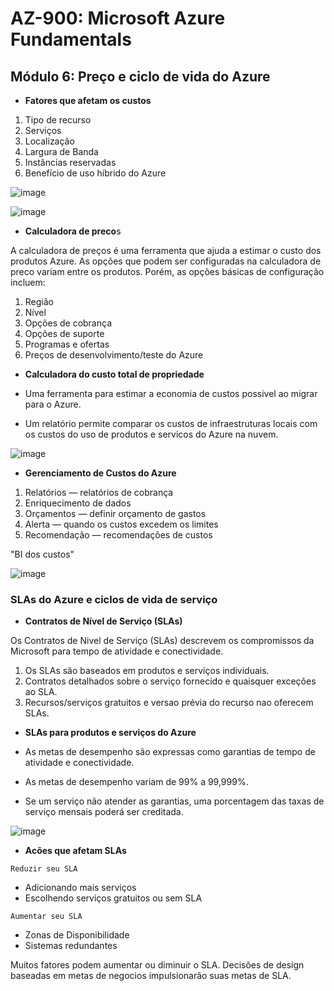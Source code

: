 # AZ-900: Microsoft Azure Fundamentals

## Módulo 6: Preço e ciclo de vida do Azure

- **Fatores que afetam os custos**

1. Tipo de recurso
2. Serviços
3. Localização
4. Largura de Banda
5. Instâncias reservadas
6. Benefício de uso híbrido do Azure

![image](https://user-images.githubusercontent.com/86172286/194440547-6f286258-173b-4e62-b7d9-07305a10ae5e.png)

![image](https://user-images.githubusercontent.com/86172286/194440571-eda4b25d-e9e1-4959-9c25-0c78c00db019.png)

- **Calculadora de preco**s

A calculadora de preços é uma ferramenta que ajuda a estimar o custo dos produtos Azure. As opções que podem ser configuradas na calculadora de preco variam entre os produtos. Porém, as opções básicas de configuração incluem:

1. Região
2. Nível
3. Opções de cobrança
4. Opções de suporte
5. Programas e ofertas
6. Preços de desenvolvimento/teste do Azure

- **Calculadora do custo total de propriedade**

- Uma ferramenta para estimar a economia de custos possivel ao migrar para o Azure.
- Um relatório permite comparar os custos de infraestruturas locais com os custos do uso de produtos e servicos do Azure na nuvem.

![image](https://user-images.githubusercontent.com/86172286/194441521-00d5baf4-f06b-4413-8ea2-13261f449481.png)

- **Gerenciamento de Custos do Azure**

1. Relatórios — relatórios de cobrança
2. Enriquecimento de dados
3. Orçamentos — definir orçamento de gastos
4. Alerta — quando os custos excedem os limites
5. Recomendação — recomendações de custos

"BI dos custos"

![image](https://user-images.githubusercontent.com/86172286/194441562-873fa264-4159-4db9-a2b4-c9b2a0267421.png)

### SLAs do Azure e ciclos de vida de serviço

- **Contratos de Nível de Serviço (SLAs)**

Os Contratos de Nivel de Serviço (SLAs) descrevem os compromissos da Microsoft para tempo de atividade e conectividade.

  1. Os SLAs são baseados em produtos e serviços individuais.
  2. Contratos detalhados sobre o serviço fornecido e quaisquer exceções ao SLA.
  3. Recursos/serviços gratuitos e versao prévia do recurso nao oferecem SLAs.

- **SLAs para produtos e serviços do Azure**

- As metas de desempenho são expressas como garantias de tempo de atividade e conectividade.
- As metas de desempenho variam de 99% a 99,999%.
- Se um serviço não atender as garantias, uma porcentagem das taxas de serviço mensais poderá ser creditada.

![image](https://user-images.githubusercontent.com/86172286/194442627-a8cac4c4-298e-4c77-a54d-696f46e92bd2.png)

- **Acões que afetam SLAs**

`Reduzir seu SLA`
  - Adicionando mais serviços
  - Escolhendo serviços gratuitos ou sem SLA

`Aumentar seu SLA`
  - Zonas de Disponibilidade
  - Sistemas redundantes

Muitos fatores podem aumentar ou diminuir o SLA. Decisões de design baseadas em metas de negocios impulsionarão suas metas de SLA.
